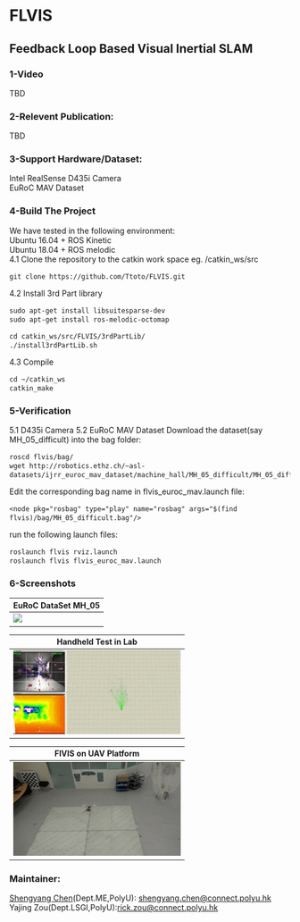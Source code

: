 #  FLVIS
## Feedback Loop Based Visual Inertial SLAM

### 1-Video
TBD
### 2-Relevent Publication:
TBD
### 3-Support Hardware/Dataset:
Intel RealSense D435i Camera <br />
EuRoC MAV Dataset
### 4-Build The Project
We have tested in the following environment: <br />
Ubuntu 16.04 + ROS Kinetic <br />
Ubuntu 18.04 + ROS melodic <br />
4.1 Clone the repository to the catkin work space eg. /catkin_ws/src
````
git clone https://github.com/Ttoto/FLVIS.git
````
4.2 Install 3rd Part library
````
sudo apt-get install libsuitesparse-dev 
sudo apt-get install ros-melodic-octomap

````
````
cd catkin_ws/src/FLVIS/3rdPartLib/
./install3rdPartLib.sh
````
4.3 Compile
````
cd ~/catkin_ws
catkin_make
````
### 5-Verification
5.1 D435i Camera
5.2 EuRoC MAV Dataset
Download the dataset(say MH_05_difficult) into the bag folder:
````
roscd flvis/bag/
wget http://robotics.ethz.ch/~asl-datasets/ijrr_euroc_mav_dataset/machine_hall/MH_05_difficult/MH_05_difficult.bag
````
Edit the corresponding bag name in flvis_euroc_mav.launch file:
````
<node pkg="rosbag" type="play" name="rosbag" args="$(find flvis)/bag/MH_05_difficult.bag"/>
````
run the following launch files:
````
roslaunch flvis rviz.launch
roslaunch flvis flvis_euroc_mav.launch
````
### 6-Screenshots
| EuRoC DataSet MH_05    | 
| ---------------------- | 
| <img src="others/mh05_gif.gif" width="300">  |

| Handheld Test in Lab   | 
| ---------------------- | 
| <img src="others/lab_gif.gif" width="300">  |

| FlVIS on UAV Platform  | 
| ---------------------- | 
| <img src="others/uav_gif.gif" width="300">  |
### Maintainer:
[Shengyang Chen](https://www.polyu.edu.hk/researchgrp/cywen/index.php/en/people/researchstudent.html)(Dept.ME,PolyU): shengyang.chen@connect.polyu.hk <br />
Yajing Zou(Dept.LSGI,PolyU):rick.zou@connect.polyu.hk

